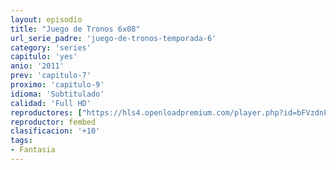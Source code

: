 ```yaml
---
layout: episodio
title: "Juego de Tronos 6x08"
url_serie_padre: 'juego-de-tronos-temporada-6'
category: 'series'
capitulo: 'yes'
anio: '2011'
prev: 'capitulo-7'
proximo: 'capitulo-9'
idioma: 'Subtitulado'
calidad: 'Full HD'
reproductores: ["https://hls4.openloadpremium.com/player.php?id=bFVzdnFtbTRVZFI2TjFYc0dKMkJ6dnJoa21jNGhLSHpaVW5UQ3o2TTdRUEViYmVxcmxIcFc1b1djK01SV0xqRjFmNmw5MEs5Ymt3MGdoNTlRWUlWVEE9PQ&sub=https://sub.cuevana2.io/vtt-sub/sub7/Game.Of.Thrones.S06E08.vtt"]
reproductor: fembed
clasificacion: '+10'
tags:
- Fantasia
---
```












